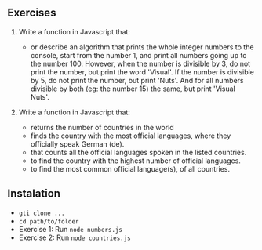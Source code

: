 ## Exercises

1. Write a function in Javascript that:
    - or describe an algorithm that prints the whole integer numbers to the console, start from the number 1, and print all numbers going up to the number 100. However, when the number is divisible by 3, do not print the number, but print the word 'Visual'. If the number is divisible by 5, do not print the number, but print 'Nuts'. And for all numbers divisible by both (eg: the number 15) the same, but print 'Visual Nuts'.

2. Write a function in Javascript that:
    - returns the number of countries in the world
    - finds the country with the most official languages, where they officially speak German (de). 
    - that counts all the official languages spoken in the listed countries.
    - to find the country with the highest number of official languages.
    - to find the most common official language(s), of all countries.

## Instalation

* `gti clone ...`
* `cd path/to/folder`
* Exercise 1: Run `node numbers.js`
* Exercise 2: Run `node countries.js`

